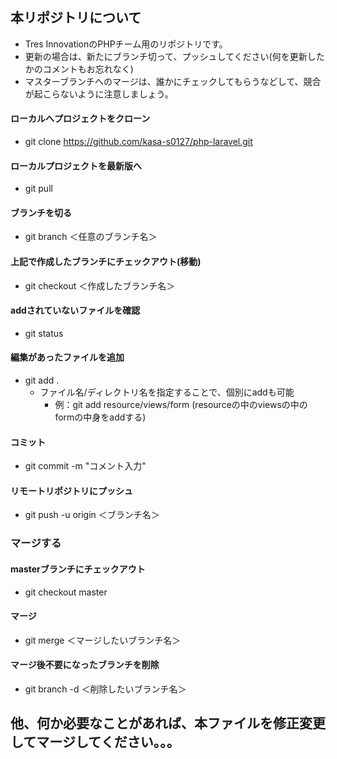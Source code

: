 ## 本リポジトリについて
- Tres InnovationのPHPチーム用のリポジトリです。
- 更新の場合は、新たにブランチ切って、プッシュしてください(何を更新したかのコメントもお忘れなく)
- マスターブランチへのマージは、誰かにチェックしてもらうなどして、競合が起こらないように注意しましょう。


#### ローカルへプロジェクトをクローン
- git clone https://github.com/kasa-s0127/php-laravel.git


#### ローカルプロジェクトを最新版へ
- git pull 


#### ブランチを切る
- git branch ＜任意のブランチ名＞
#### 上記で作成したブランチにチェックアウト(移動)
- git checkout ＜作成したブランチ名＞


#### addされていないファイルを確認
- git status
#### 編集があったファイルを追加
- git add .
    - ファイル名/ディレクトリ名を指定することで、個別にaddも可能
        - 例：git add resource/views/form (resourceの中のviewsの中のformの中身をaddする)
#### コミット
- git commit -m "コメント入力"
#### リモートリポジトリにプッシュ
- git push -u origin ＜ブランチ名＞


### マージする
#### masterブランチにチェックアウト
- git checkout master
#### マージ
- git merge ＜マージしたいブランチ名＞
#### マージ後不要になったブランチを削除
- git branch -d ＜削除したいブランチ名＞


## 他、何か必要なことがあれば、本ファイルを修正変更してマージしてください。。。